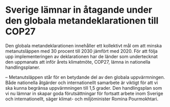 # Sverige lämnar in åtagande under den globala metandeklarationen till COP27

Den globala metandeklarationen innehåller ett kollektivt mål om att minska metanutsläppen med 30 procent till 2030 jämfört med 2020\. För att följa upp implementeringen av deklarationen har de länder som undertecknat den uppmanats att inför årets klimatmöte, COP27, lämna in nationella handlingsplaner.

– Metanutsläppen står för en betydande del av den globala uppvärmningen. Både nationella åtgärder och internationellt samarbete är viktigt för att vi ska kunna begränsa uppvärmningen till 1,5 grader. Den handlingsplan som vi nu lämnar in skapar goda förutsättningar för fortsatt arbete inom Sverige och internationellt, säger klimat\- och miljöminister Romina Pourmokhtari.
